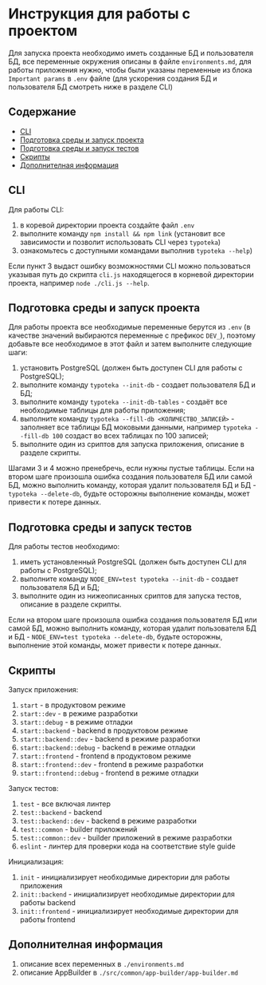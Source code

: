 # Инструкция для работы с проектом

Для запуска проекта необходимо иметь созданные БД и пользователя БД, все переменные окружения описаны
в файле `environments.md`, для работы приложения нужно, чтобы были указаны переменные из блока `Important params`
в `.env` файле (для ускорения создания БД и пользователя БД смотреть ниже в разделе CLI)

## Содержание
* [CLI](#cli)
* [Подготовка среды и запуск проекта](#подготовка-среды-и-запуск-проекта)
* [Подготовка среды и запуск тестов](#подготовка-среды-и-запуск-тестов)
* [Скрипты](#скрипты)
* [Дополнителная информация](#дополнителная-информация)


## <a name="#cli"></a>CLI

Для работы CLI:
1) в коревой директории проекта создайте файл `.env`
2) выполните команду `npm install && npm link` (установит все зависимости и позволит использовать CLI через `typoteka`)
3) ознакомьтесь с доступными командами выполнив `typoteka --help`)

Если пункт 3 выдаст ошибку возможностями CLI можно пользоваться указывая путь до скрипта `cli.js` находящегося в
корневой директории проекта, например `node ./cli.js --help`.


## <a name="#подготовка-среды-и-запуск-проекта"></a>Подготовка среды и запуск проекта

Для работы проекта все необходимые переменные берутся из `.env` (в качестве значений выбираются переменные
с префикос `DEV_`), поэтому добавьте все необходимое в этот файл и затем выполните следующие шаги:
1) установить PostgreSQL (должен быть доступен CLI для работы с PostgreSQL);
2) выполните команду `typoteka --init-db` - создает пользователя БД и БД;
3) выполните команду `typoteka --init-db-tables` - создаёт все необходимые таблицы для работы приложения;
4) выполните команду `typoteka --fill-db <КОЛИЧЕСТВО_ЗАПИСЕЙ>` - заполняет все таблицы БД моковыми данными, например
`typoteka --fill-db 100` создаст во всех таблицах по 100 записей;
5) выполните один из сриптов для запуска приложения, описание в разделе скрипты.

Шагами 3 и 4 можно пренебречь, если нужны пустые таблицы. Если на втором шаге произошла ошибка создания пользователя БД
или самой БД, можно выполнить команду, которая удалит пользователя БД и БД - `typoteka --delete-db`, будьте осторожны
выполнение команды, может привести к потере данных.


## <a name="#подготовка-среды-и-запуск-тестов"></a>Подготовка среды и запуск тестов

Для работы тестов необходимо:
1) иметь установленный PostgreSQL (должен быть доступен CLI для работы с PostgreSQL);
2) выполните команду `NODE_ENV=test typoteka --init-db` - создает пользователя БД и БД;
3) выполните один из нижеописанных сриптов для запуска тестов, описание в разделе скрипты.

Если на втором шаге произошла ошибка создания пользователя БД или самой БД, можно выполнить команду, которая удалит
пользователя БД и БД - `NODE_ENV=test typoteka --delete-db`, будьте осторожны, выполнение этой команды, может привести
к потере данных.


## <a name="#скрипты"></a>Скрипты

Запуск приложения:
1) `start` - в продуктовом режиме
2) `start::dev` - в режиме разработки
3) `start::debug` - в режиме отладки
4) `start::backend` - backend в продуктовом режиме
5) `start::backend::dev` - backend в режиме разработки
6) `start::backend::debug` - backend в режиме отладки
7) `start::frontend` - frontend в продуктовом режиме
8) `start::frontend::dev` - frontend в режиме разработки
9) `start::frontend::debug` - frontend в режиме отладки

Запуск тестов:
1) `test` - все включая линтер
2) `test::backend` - backend
3) `test::backend::dev` - backend в режиме разработки
4) `test::common` - builder приложений
5) `test::common::dev` - builder приложений в режиме разработки
6) `eslint` - линтер для проверки кода на соответствие style guide

Инициализация:
1) `init` - инициализирует необходимые директории для работы приложения
2) `init::backend` - инициализирует необходимые директории для работы backend
3) `init::frontend` - инициализирует необходимые директории для работы frontend


## <a name="#дополнителная-информация"></a>Дополнителная информация
1) описание всех переменных в `./environments.md`
2) описание AppBuilder в `./src/common/app-builder/app-builder.md`
